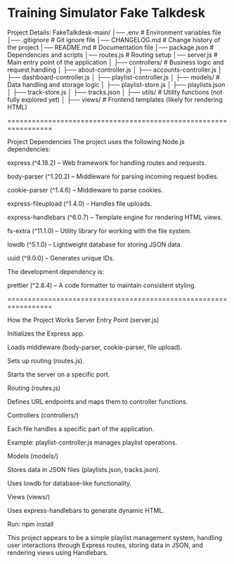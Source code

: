 # Training Simulator Fake Talkdesk

Project Details: 
FakeTalkdesk-main/
│── .env                   # Environment variables file
│── .gitignore             # Git ignore file
│── CHANGELOG.md           # Change history of the project
│── README.md              # Documentation file
│── package.json           # Dependencies and scripts
│── routes.js              # Routing setup
│── server.js              # Main entry point of the application
│
├── controllers/           # Business logic and request handling
│   ├── about-controller.js
│   ├── accounts-controller.js
│   ├── dashboard-controller.js
│   ├── playlist-controller.js
│
├── models/                # Data handling and storage logic
│   ├── playlist-store.js
│   ├── playlists.json
│   ├── track-store.js
│   ├── tracks.json
│
├── utils/                 # Utility functions (not fully explored yet)
│
├── views/                 # Frontend templates (likely for rendering HTML)

=================================================================

Project Dependencies
The project uses the following Node.js dependencies:

express (^4.18.2) – Web framework for handling routes and requests.

body-parser (^1.20.2) – Middleware for parsing incoming request bodies.

cookie-parser (^1.4.6) – Middleware to parse cookies.

express-fileupload (^1.4.0) – Handles file uploads.

express-handlebars (^6.0.7) – Template engine for rendering HTML views.

fs-extra (^11.1.0) – Utility library for working with the file system.

lowdb (^5.1.0) – Lightweight database for storing JSON data.

uuid (^9.0.0) – Generates unique IDs.

The development dependency is:

prettier (^2.8.4) – A code formatter to maintain consistent styling.

=================================================================

How the Project Works
Server Entry Point (server.js)

Initializes the Express app.

Loads middleware (body-parser, cookie-parser, file upload).

Sets up routing (routes.js).

Starts the server on a specific port.

Routing (routes.js)

Defines URL endpoints and maps them to controller functions.

Controllers (controllers/)

Each file handles a specific part of the application.

Example: playlist-controller.js manages playlist operations.

Models (models/)

Stores data in JSON files (playlists.json, tracks.json).

Uses lowdb for database-like functionality.

Views (views/)

Uses express-handlebars to generate dynamic HTML.


Run:
npm install

This project appears to be a simple playlist management system, handling user interactions through Express routes, storing data in JSON, and rendering views using Handlebars. 